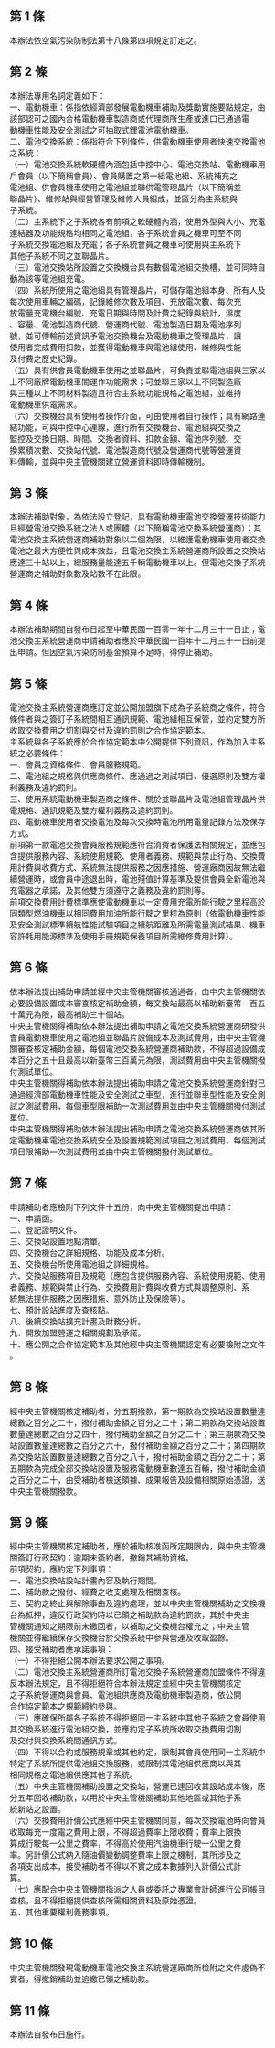 第 1 條
-------
本辦法依空氣污染防制法第十八條第四項規定訂定之。

第 2 條
-------
本辦法專用名詞定義如下：  
一、電動機車：係指依經濟部發展電動機車補助及獎勵實施要點規定，由  
    該部認可之國內合格電動機車製造商或代理商所生產或進口已通過電  
    動機車性能及安全測試之可抽取式鋰電池電動機車。  
二、電池交換系統：係指符合下列條件，供電動機車使用者快速交換電池  
    之系統：  
（一）電池交換系統軟硬體內涵包括中控中心、電池交換站、電動機車用  
      戶會員（以下簡稱會員）、會員購置之第一組電池組、系統補充之  
      電池組、供會員機車使用之電池組並聯供電管理晶片（以下簡稱並  
      聯晶片）、維修站與經營管理及維修人員組成，並區分為主系統與  
      子系統。  
（二）主系統下之子系統各有前項之軟硬體內涵，使用外型與大小、充電  
      連結器及功能規格均相同之電池組，各子系統會員之機車可至不同  
      子系統交換電池組及充電；各子系統會員之機車可使用與主系統下  
      其他子系統不同之並聯晶片。  
（三）電池交換站所設置之交換機台具有數個電池組交換槽，並可同時自  
      動為該等電池組充電。  
（四）系統所使用之電池組具有管理晶片，可儲存電池組本身、所有人及  
      每次使用車輛之編碼，記錄維修次數及項目、充放電次數、每次充  
      放電量充電機台編號、充電日期與時間及計費之紀錄與統計，溫度  
      、容量、電池製造商代號、營運商代號、電池製造日期及電池序列  
      號，並可傳輸前述資訊予電池交換機台及電動機車之管理晶片，讓  
      使用者完成費用扣款，並獲得電動機車與電池組使用、維修與性能  
      及付費之歷史紀錄。  
（五）具有供會員電動機車使用之並聯晶片，可負責並聯電池組與三家以  
      上不同廠牌電動機車間運作功能需求；可並聯三家以上不同製造廠  
      與三種以上不同材料製造且符合主系統功能規格之電池組，並維持  
      電動機車供電需求。  
（六）交換機台具有使用者操作介面，可由使用者自行操作；具有網路連  
      結功能，可與中控中心連線，進行所有交換機台、電池組與交換之  
      監控及交換日期、時間、交換者資料、扣款金額、電池序列號、交  
      換累積次數、交換站代號、電池製造商代號及營運商代號等營運資  
      料傳輸，並與中央主管機關建立營運資料即時傳輸機制。

第 3 條
-------
本辦法補助對象，為依法設立登記，具有電動機車電池交換營運技術能力  
且經營電池交換系統之法人或團體（以下簡稱電池交換系統營運商）；其  
電池交換主系統營運商補助對象以二個為限，以維護電動機車使用者交換  
電池之最大方便性與成本效益，且電池交換主系統營運商所設置之交換站  
應達三十站以上，總服務量能達五千輛電動機車以上。但電池交換子系統  
營運商之補助對象數及站數不在此限。

第 4 條
-------
本辦法補助期間自發布日起至中華民國一百零一年十二月三十一日止；電  
池交換主系統營運商申請補助者應於中華民國一百年十二月三十一日前提  
出申請。但因空氣污染防制基金預算不足時，得停止補助。

第 5 條
-------
電池交換主系統營運商應訂定並公開加盟旗下成為子系統商之條件，符合  
條件者與之簽訂子系統間相互通訊規範、電池組相互保管，並約定雙方所  
收取交換費用之切割與交付及違約罰則之合作協定範本。  
主系統與各子系統應於合作協定範本中公開提供下列資訊，作為加入主系  
統之必要條件：  
一、會員之資格條件、會員服務規範。  
二、電池組之規格與供應商條件、應通過之測試項目、優選原則及雙方權  
    利義務及違約罰則。  
三、使用系統電動機車製造商之條件、關於並聯晶片及電池組管理晶片供  
    電規格、通訊規範及雙方權利義務及違約罰則。  
四、電動機車使用者交換電池及每次交換時電池所用電量記錄方法及保存  
    方式。  
前項第一款電池交換會員服務規範應符合消費者保護法相關規定，並應包  
含提供服務內容、系統使用規範、使用者義務、規範與禁止行為、交換費  
用計費與收費方式、系統無法提供服務之因應措施、營運廠商因故無法繼  
續營運時，或會員中途退出時，電池殘值計算基準及提供會員全新電池與  
充電器之承諾，及其他雙方須遵守之義務及違約罰則等。  
前項交換費用計費標準應使電動機車以一定費用充電所能行駛之里程高於  
同類型燃油機車以相同費用加油所能行駛之里程為原則（依電動機車性能  
及安全測試標準續航性能試驗項目之續航距離及所需電量測試結果、機車  
容許耗用能源標準及使用手冊規範保養項目所需維修費用計算）。

第 6 條
-------
依本辦法提出補助申請並經中央主管機關審核通過者，由中央主管機關依  
必要設備設置成本審查核定補助金額，每交換站最高以補助新臺幣一百五  
十萬元為限，最高補助三十個站。  
中央主管機關得補助依本辦法提出補助申請之電池交換系統營運商研發供  
會員電動機車使用之電池組並聯晶片設備成本及測試費用，由中央主管機  
關審查核定補助金額，每個電池交換系統營運商補助款，不得超過設備成  
本百分之五十且最高以新臺幣三百萬元為限，測試費用由中央主管機關撥  
付測試單位。  
中央主管機關得補助依本辦法提出補助申請之電池交換系統營運商針對已  
通過經濟部電動機車性能及安全測試之車型，進行並聯車型性能及安全測  
試之測試費用，每個車型限補助一次測試費用並由中央主管機關撥付測試  
單位。  
中央主管機關得補助依本辦法提出補助申請之電池交換系統營運商依其所  
定電動機車電池交換系統安全及設置規範測試項目之測試費用，每個測試  
項目限補助一次測試費用並由中央主管機關撥付測試單位。

第 7 條
-------
申請補助者應檢附下列文件十五份，向中央主管機關提出申請：  
一、申請函。  
二、登記證明文件。  
三、交換站設置地點清單。  
四、交換機台之詳細規格、功能及成本分析。  
五、交換機台所使用電池組之詳細規格。  
六、交換站服務項目及規範（應包含提供服務內容、系統使用規範、使用  
    者義務、規範與禁止行為、交換費用計費與收費方式與調整原則、系  
    統無法提供服務之因應措施、意外防止及保險等）。  
七、預計設站進度及查核點。  
八、後續交換站擴充計畫及財務分析。  
九、開放加盟營運之相關規劃及承諾。  
十、應公開之合作協定範本及其他經中央主管機關認定有必要檢附之文件  
    。

第 8 條
-------
經中央主管機關核定補助者，分五期撥款，第一期款為交換站設置數量達  
總數之百分之二十，撥付補助金額之百分之二十；第二期款為交換站設置  
數量達總數之百分之四十，撥付補助金額之百分之二十；第三期款為交換  
站設置數量達總數之百分之六十，撥付補助金額之百分之二十；第四期款  
為交換站設置數量達總數之百分之八十，撥付補助金額之百分之二十；第  
五期款為完成全部交換站設置及服務電動機車數達五百輛，撥付補助金額  
之百分之二十，由受補助者檢送領據、成果報告及設備相關原始憑證，送  
中央主管機關撥款。

第 9 條
-------
經中央主管機關核定補助者，應於補助核准函所定期限內，與中央主管機  
關簽訂行政契約；逾期未簽約者，撤銷其補助資格。  
前項契約，應約定下列事項：  
一、電池交換站設站計畫內容及執行期間。  
二、補助款之撥付、經費之收支處理及相關查核。  
三、契約之終止與解除事由及違約處理，並以中央主管機關補助之交換機  
    台為抵押，違反行政契約時以已領之補助款為違約罰款，其於中央主  
    管機關通知之期限前未繳回者，以補助之交換機台權充之；中央主管  
    機關並得繼續保存交換機台於交換系統中參與營運及收取盈餘。  
四、接受補助者應承諾事項：  
（一）不得拒絕公開本辦法要求公開之事項。  
（二）電池交換主系統營運商所訂電池交換子系統營運商加盟條件不得違  
      反本辦法規定，且不得拒絕符合本辦法規定並經中央主管機關核定  
      之子系統營運商與會員、電池組供應商及電動機車製造商，依公開  
      合作協定範本之規範締約參與。  
（三）應確保所屬各子系統不得拒絕同一主系統中其他子系統之會員使用  
      其交換系統進行電池組交換，並應約定子系統所收取交換費用切割  
      及交付與交換系統間通訊方式。  
（四）不得以合約或服務規章或其他約定，限制其會員使用同一主系統中  
      特定子系統所提供電池組交換服務，或限制其電池組供應商以與其  
      相同規格之電池組供應其他子系統。  
（五）中央主管機關補助設置之交換站，營運已達回收其設站成本後，應  
      分五年回收補助款，以用於中央主管機關補助其他地區或其他子系  
      統新站之設置。  
（六）交換費用計價公式應經中央主管機關同意，每次交換電池時向會員  
      收取每充一度電之費用上限，不得超過費率上限收費；費率上限換  
      算成行駛每一公里之費率，不得高於使用汽油機車行駛一公里之費  
      率。另計價公式納入隨油價變動調整費率上限之機制，其所涉及之  
      各項支出成本，接受補助者不得以不實之成本數據列入計價公式計  
      算。  
（七）應配合中央主管機關指派之人員或委託之專業會計師進行公司帳目  
      查核，且不得拒絕提供查核所需相關資料及原始憑證。  
五、其他重要權利義務事項。

第 10 條
--------
中央主管機關發現電動機車電池交換主系統營運廠商所檢附之文件虛偽不  
實者，得撤銷補助並追繳已領之補助款。

第 11 條
--------
本辦法自發布日施行。

